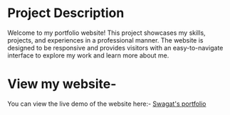# Project Description
Welcome to my portfolio website! This project showcases my skills, projects, and experiences in a professional manner. The website is designed to be responsive and provides visitors with an easy-to-navigate interface to explore my work and learn more about me.

# View my website-
You can view the live demo of the website here:- [Swagat's portfolio](https://swagatsourav.netlify.app/)
